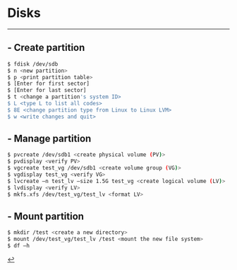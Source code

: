 # Disks
---
## - Create partition
```bash
$ fdisk /dev/sdb
$ n <new partition>
$ p <print partition table>
$ [Enter for first sector]
$ [Enter for last sector]
$ t <change a partition's system ID>
$ L <type L to list all codes>
$ 8E <change partition type from Linux to Linux LVM>
$ w <write changes and quit>
```

## - Manage partition
```bash
$ pvcreate /dev/sdb1 <create physical volume (PV)>
$ pvdisplay <verify PV>
$ vgcreate test_vg /dev/sdb1 <create volume group (VG)>
$ vgdisplay test_vg <verify VG>
$ lvcreate –n test_lv –size 1.5G test_vg <create logical volume (LV)>
$ lvdisplay <verify LV>
$ mkfs.xfs /dev/test_vg/test_lv <format LV>
```

## - Mount partition
```bash
$ mkdir /test <create a new directory> 
$ mount /dev/test_vg/test_lv /test <mount the new file system> 
$ df –h
```

[↩️](../Linux.html)
